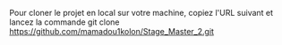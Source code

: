 Pour cloner le projet en local sur votre machine, copiez l'URL suivant et lancez la commande
git clone https://github.com/mamadou1kolon/Stage_Master_2.git
